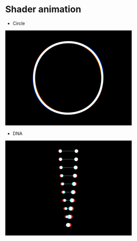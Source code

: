 # Shader animation

- Circle

<img src="https://github.com/HaijianLiu/circle-turbulence-glsl/blob/master/CircleTurbulenceA%402x.gif" width="400">

- DNA

<img src="https://github.com/haijianliu/circle-turbulence-glsl/blob/master/DNA%402x.gif" width="400">
